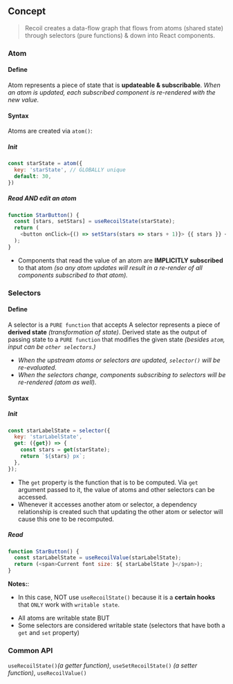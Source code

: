 ## Concept
> Recoil creates a data-flow graph that flows from atoms (shared state) through selectors (pure functions) & down into React components.

### Atom
#### Define
Atom represents a piece of state that is **updateable & subscribable**.
*When an atom is updated, each subscribed component is re-rendered with the new value.*

#### Syntax
Atoms are created via `atom()`:
##### Init
```js
const starState = atom({
  key: 'starState', // GLOBALLY unique
  default: 30,
})
```
##### Read AND edit an atom
```js
function StarButton() {
  const [stars, setStars] = useRecoilState(starState);
  return (
    <button onClick={() => setStars(stars => stars + 1)}> {{ stars }} </button>
  );
}
```
- Components that read the value of an atom are **IMPLICITLY subscribed** to that atom *(so any atom updates will result in a re-render of all components subscribed to that atom).*

### Selectors
#### Define
A selector is a `PURE function` that accepts 
A selector represents a piece of **derived state** *(transformation of state)*.
Derived state as the output of passing state to a `PURE function` that modifies the given state *(besides `atom`, input can be `other selectors`.)*

- *When the upstream atoms or selectors are updated, `selector()` will be re-evaluated.*
- *When the selectors change, components subscribing to selectors will be re-rendered (atom as well).*

#### Syntax
##### Init
```js
const starLabelState = selector({
  key: 'starLabelState',
  get: ({get}) => {
    const stars = get(starState);
    return `${stars} px`;
  },
});
```
- The `get` property is the function that is to be computed. Via `get` argument passed to it, the value of atoms and other selectors  can be accessed.
- Whenever it accesses another atom or selector, a dependency relationship is created such that updating the other atom or selector will cause this one to be recomputed.

##### Read
```js
function StarButton() {
  const starLabelState = useRecoilValue(starLabelState);
  return (<span>Current font size: ${ starLabelState }</span>);
}
```
**Notes:**:
- In this case, NOT use `useRecoilState()` because it is a **certain hooks** that `ONLY` work with `writable state`.
+ All atoms are writable state
BUT
+ Some selectors are considered writable state (selectors that have both a `get` and `set` property)

### Common API
`useRecoilState()`*(a getter function)*, `useSetRecoilState()` *(a setter function)*, `useRecoilValue()`

